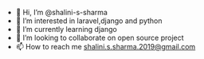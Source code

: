 - 👋 Hi, I’m @shalini-s-sharma
- 👀 I’m interested in laravel,django and python
- 🌱 I’m currently learning django
- 💞️ I’m looking to collaborate on open source project
- 📫 How to reach me shalini.s.sharma.2019@gmail.com

<!---
shalini-s-sharma/shalini-s-sharma is a ✨ special ✨ repository because its `README.md` (this file) appears on your GitHub profile.
You can click the Preview link to take a look at your changes.
--->
